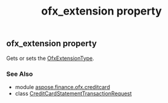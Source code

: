 ﻿---
title: ofx_extension property
second_title: Aspose.Finance for Python via .NET API References
description: 
type: docs
weight: 50
url: /python-net/aspose.finance.ofx.creditcard/creditcardstatementtransactionrequest/ofx_extension/
is_root: false
---

## ofx_extension property


Gets or sets the [OfxExtensionType](/finance/python-net/aspose.finance.ofx/ofxextensiontype).

### See Also
* module [aspose.finance.ofx.creditcard](../../)
* class [CreditCardStatementTransactionRequest](/finance/python-net/aspose.finance.ofx.creditcard/creditcardstatementtransactionrequest)
